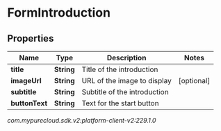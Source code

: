 # FormIntroduction


## Properties

| Name | Type | Description | Notes |
| ------------ | ------------- | ------------- | ------------- |
| **title** | **String** | Title of the introduction |  |
| **imageUrl** | **String** | URL of the image to display |  [optional] |
| **subtitle** | **String** | Subtitle of the introduction |  |
| **buttonText** | **String** | Text for the start button |  |




_com.mypurecloud.sdk.v2:platform-client-v2:229.1.0_
